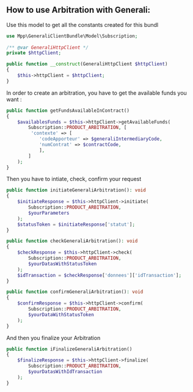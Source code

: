 How to use Arbitration with Generali:
-------------

Use this model to get all the constants created for this bundl
```php
use Mpp\GeneraliClientBundle\Model\Subscription;
 
/** @var GeneraliHttpClient */
private $httpClient;

public function __construct(GeneraliHttpClient $httpClient)
{
    $this->httpClient = $httpClient;
}
```

In order to create an arbitration, you have to get the available funds you want :
```php
public function getFundsAvailableInContract()
{
    $availablesFunds = $this->httpClient->getAvailableFunds(
        Subscription::PRODUCT_ARBITRATION, [
         'contexte' => [
            'codeApporteur' => $generaliIntermediaryCode,
            'numContrat' => $contractCode,
            ],
        ]
    );
}
```
Then you have to intiate, check, confirm your request
````php
public function initiateGeneraliArbitration(): void
{
    $initiateResponse = $this->httpClient->initiate(
        Subscription::PRODUCT_ARBITRATION,
        $yourParameters
    );
    $statusToken = $initiateResponse['statut'];
}

public function checkGeneraliArbitration(): void
{
    $checkResponse = $this->httpClient->check(
        Subscription::PRODUCT_ARBITRATION,
        $yourDatasWithStatusToken
    );
    $idTransaction = $checkResponse['donnees']['idTransaction'];
}

public function confirmGeneraliArbitration(): void
{
    $confirmResponse = $this->httpClient->confirm(
        Subscription::PRODUCT_ARBITRATION,
        $yourDataWithStatusToken
    );
}
````
And then you finalize your Arbitration
```php
public function iFinalizeGeneraliArbitration()
{
    $finalizeResponse = $this->httpClient->finalize(
        Subscription::PRODUCT_ARBITRATION,
        $yourDatasWithIdTransaction
    );
}
```